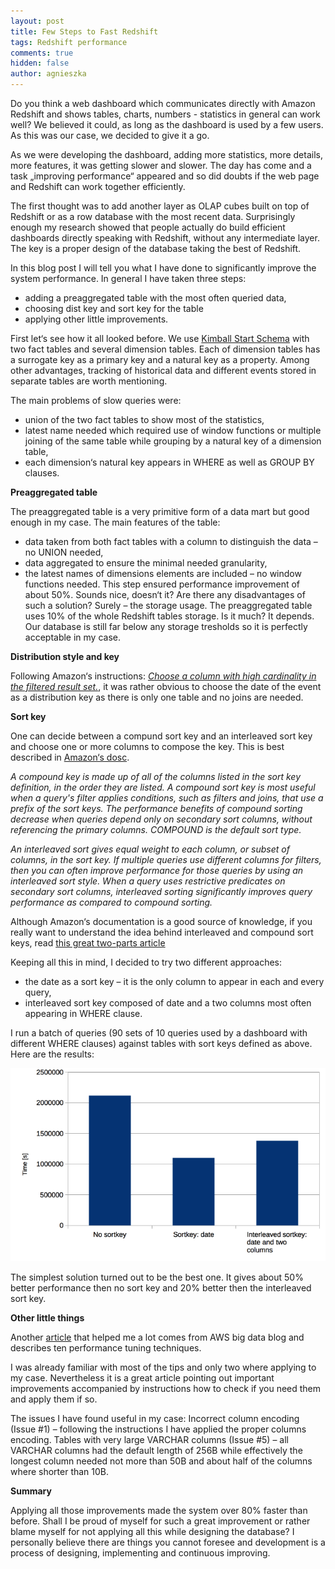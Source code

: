 ```yaml
---
layout: post
title: Few Steps to Fast Redshift
tags: Redshift performance
comments: true
hidden: false
author: agnieszka
---
```


Do you think a web dashboard which communicates directly with Amazon Redshift and shows tables, charts, numbers - statistics in general can work well? We believed it could, as long as the dashboard is used by a few users. As this was our case, we decided to give it a go. 

As we were developing the dashboard, adding more statistics, more details, more features, it was getting slower and slower. The day has come and a task „improving performance“ appeared and so did doubts if the web page and Redshift can work together efficiently.

The first thought was to add another layer as OLAP cubes built on top of Redshift or as a row database with the most recent data. Surprisingly enough my research showed that people actually do build efficient dashboards directly speaking with Redshift, without any intermediate layer. The key is a proper design of the database taking the best of Redshift.

In this blog post I will tell you what I have done to significantly improve the system performance. In general I have taken three steps: 
 - adding a preaggregated table with the most often queried data, 
 - choosing dist key and sort key for the table 
 - applying other little improvements. 


First let‘s see how it all looked before. We use [Kimball Start Schema](http://www.kimballgroup.com/data-warehouse-business-intelligence-resources/kimball-techniques/dimensional-modeling-techniques/star-schema-olap-cube/) with two fact tables and several dimension tables. Each of dimension tables has a surrogate key as a primary key and a natural key as a property. Among other advantages, tracking of historical data and different events stored in separate tables are worth mentioning.

The main problems of slow queries were:
 - union of the two fact tables to show most of the statistics,
 - latest name needed which required use of window functions or multiple joining of the same table while grouping by a natural key of a dimension table,
 - each dimension‘s natural key appears in WHERE as well as GROUP BY clauses.


**Preaggregated table**

The preaggregated table is a very primitive form of a data mart but good enough in my case. The main features of the table:
 - data taken from both fact tables with a column to distinguish the data – no UNION needed,
 - data aggregated to ensure the minimal needed granularity,
 - the latest names of dimensions elements are included – no window functions needed.
This step ensured performance improvement of about 50%. Sounds nice, doesn‘t it?
Are there any disadvantages of such a solution? Surely – the storage usage. The preaggregated table  uses 10% of the whole Redshift tables storage. Is it much? It depends. Our database is still far below any storage tresholds so it is perfectly acceptable in my case.

**Distribution style and key**

Following Amazon‘s instructions: <cite>[Choose a column with high cardinality in the filtered result set.](http://docs.aws.amazon.com/redshift/latest/dg/c_best-practices-best-dist-key.html)</cite>, it was rather obvious to choose the date of the event as a distribution key as there is only one table and no joins are needed. 



**Sort key**

One can decide between a compund sort key and an interleaved sort key and choose one or more columns to compose the key. This is best described in [Amazon‘s dosc](http://docs.aws.amazon.com/redshift/latest/dg/t_Sorting_data.html).

<cite>A compound key is made up of all of the columns listed in the sort key definition, in the order they are listed. A compound sort key is most useful when a query's filter applies conditions, such as filters and joins, that use a prefix of the sort keys. The performance benefits of compound sorting decrease when queries depend only on secondary sort columns, without referencing the primary columns. COMPOUND is the default sort type.</cite>

<cite>An interleaved sort gives equal weight to each column, or subset of columns, in the sort key. If multiple queries use different columns for filters, then you can often improve performance for those queries by using an interleaved sort style. When a query uses restrictive predicates on secondary sort columns, interleaved sorting significantly improves query performance as compared to compound sorting.</cite>

Although Amazon‘s documentation is a good source of knowledge, if you really want to understand the idea behind interleaved and compound sort keys, read [this great two-parts article](https://blog.chartio.com/posts/understanding-interleaved-sort-keys-in-amazon-redshift-part-1)

Keeping all this in mind, I decided to try two different approaches:
 - the date as a sort key – it is the only column to appear in each and every query,
 - interleaved sort key composed of date and a two columns most often appearing in WHERE clause.

I run a batch of queries (90 sets of 10 queries used by a dashboard with different WHERE clauses) against tables with sort keys defined as above. Here are the results:

![Photo 1](/images/few-steps-to-fast-redshift/chart.png)

The simplest solution turned out to be the best one. It gives about 50% better performance then no sort key and 20% better then the interleaved sort key.

**Other little things**

Another [article](https://aws.amazon.com/blogs/big-data/top-10-performance-tuning-techniques-for-amazon-redshift/) that helped me a lot comes from AWS big data blog and describes ten performance tuning techniques.

I was already familiar with most of the tips and only two where applying to my case. Nevertheless it is a great article pointing out important improvements accompanied by instructions how to check if you need them and apply them if so.

The issues I have found useful in my case:
Incorrect column encoding (Issue #1) – following the instructions I have applied the proper columns encoding.
Tables with very large VARCHAR columns (Issue #5) – all VARCHAR columns had the default length of 256B while effectively the longest column needed not more than 50B and about half of the columns where shorter than 10B.

**Summary**

Applying all those improvements made the system over 80% faster than before. Shall I be proud of myself for such a great improvement or rather blame myself for not applying all this while designing the database? I personally believe there are things you cannot foresee and development is a process of designing, implementing and continuous improving.
